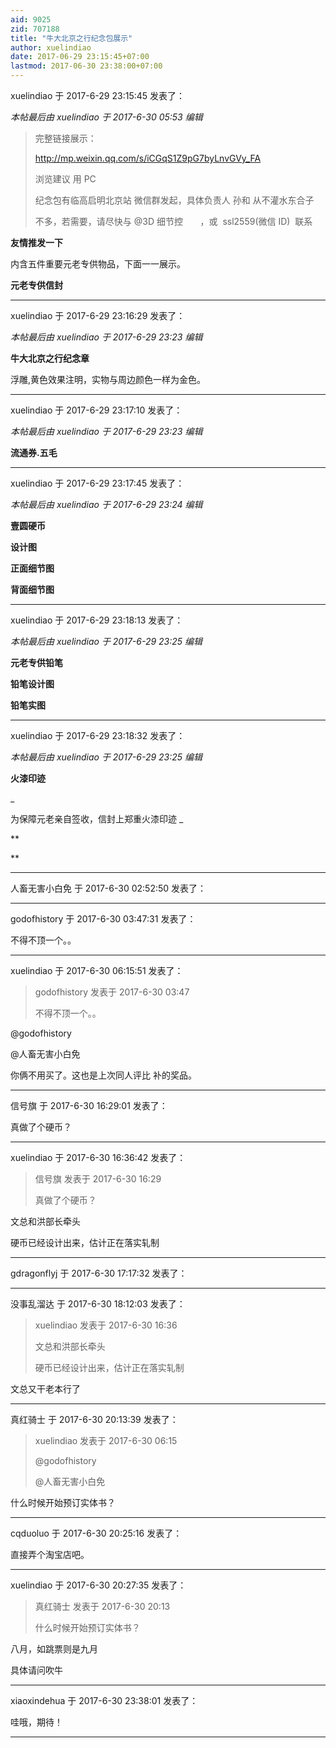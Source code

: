 ```yaml
---
aid: 9025
zid: 707188
title: "牛大北京之行纪念包展示"
author: xuelindiao
date: 2017-06-29 23:15:45+07:00
lastmod: 2017-06-30 23:38:00+07:00
---
```


xuelindiao 于 2017-6-29 23:15:45 发表了：

_本帖最后由 xuelindiao 于 2017-6-30 05:53 编辑_

> 完整链接展示：
>
> http://mp.weixin.qq.com/s/iCGqS1Z9pG7byLnvGVy_FA
>
> 浏览建议 用 PC
>
> 纪念包有临高启明北京站 微信群发起，具体负责人 孙和 从不灌水东合子
>
> 不多，若需要，请尽快与
> @3D 细节控
> &nbsp; &nbsp;&nbsp; &nbsp;，或&nbsp;&nbsp;ssl2559(微信 ID)&nbsp;&nbsp;联系

**友情推发一下**

内含五件重要元老专供物品，下面一一展示。

**元老专供信封**

---

xuelindiao 于 2017-6-29 23:16:29 发表了：

_本帖最后由 xuelindiao 于 2017-6-29 23:23 编辑_

**牛大北京之行纪念章**

浮雕,黄色效果注明，实物与周边颜色一样为金色。

---

xuelindiao 于 2017-6-29 23:17:10 发表了：

_本帖最后由 xuelindiao 于 2017-6-29 23:23 编辑_

**流通券.五毛**

---

xuelindiao 于 2017-6-29 23:17:45 发表了：

_本帖最后由 xuelindiao 于 2017-6-29 23:24 编辑_

**壹圆硬币**

**设计图**

**正面细节图**

**背面细节图**

---

xuelindiao 于 2017-6-29 23:18:13 发表了：

_本帖最后由 xuelindiao 于 2017-6-29 23:25 编辑_

**元老专供铅笔**

**铅笔设计图**

**铅笔实图**

---

xuelindiao 于 2017-6-29 23:18:32 发表了：

_本帖最后由 xuelindiao 于 2017-6-29 23:25 编辑_

**火漆印迹**

\_

为保障元老亲自签收，信封上郑重火漆印迹
\_

\*\*

\*\*

---

人畜无害小白免 于 2017-6-30 02:52:50 发表了：

---

godofhistory 于 2017-6-30 03:47:31 发表了：

不得不顶一个。。

---

xuelindiao 于 2017-6-30 06:15:51 发表了：

> godofhistory 发表于 2017-6-30 03:47
>
> 不得不顶一个。。

@godofhistory
&nbsp; &nbsp;

@人畜无害小白免
&nbsp; &nbsp;

你俩不用买了。这也是上次同人评比 补的奖品。

---

信号旗 于 2017-6-30 16:29:01 发表了：

真做了个硬币？

---

xuelindiao 于 2017-6-30 16:36:42 发表了：

> 信号旗 发表于 2017-6-30 16:29
>
> 真做了个硬币？

文总和洪部长牵头

硬币已经设计出来，估计正在落实轧制

---

gdragonflyj 于 2017-6-30 17:17:32 发表了：

---

没事乱溜达 于 2017-6-30 18:12:03 发表了：

> xuelindiao 发表于 2017-6-30 16:36
>
> 文总和洪部长牵头
>
> 硬币已经设计出来，估计正在落实轧制

文总又干老本行了

---

真红骑士 于 2017-6-30 20:13:39 发表了：

> xuelindiao 发表于 2017-6-30 06:15
>
> @godofhistory&nbsp; &nbsp;
>
> @人畜无害小白免&nbsp; &nbsp;

什么时候开始预订实体书？

---

cqduoluo 于 2017-6-30 20:25:16 发表了：

直接弄个淘宝店吧。

---

xuelindiao 于 2017-6-30 20:27:35 发表了：

> 真红骑士 发表于 2017-6-30 20:13
>
> 什么时候开始预订实体书？

八月，如跳票则是九月

具体请问吹牛

---

xiaoxindehua 于 2017-6-30 23:38:01 发表了：

哇哦，期待！

---
